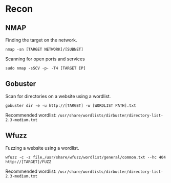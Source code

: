 # Recon

## NMAP
Finding the target on the network.
```console
nmap -sn [TARGET NETWORK]/[SUBNET]
```
Scanning for open ports and services
```console
sudo nmap -sSCV -p- -T4 [TARGET IP]
```

## Gobuster
Scan for directories on a website using a wordlist.
```console
gobuster dir -e -u http://[TARGET] -w [WORDLIST PATH].txt
```
Recommended wordlist: `/usr/share/wordlists/dirbuster/directory-list-2.3-medium.txt`

## Wfuzz
Fuzzing a website using a wordlist.
```console
wfuzz -c -z file,/usr/share/wfuzz/wordlist/general/common.txt --hc 404 http://[TARGET]/FUZZ
```
Recommended wordlist: `/usr/share/wordlists/dirbuster/directory-list-2.3-medium.txt`
